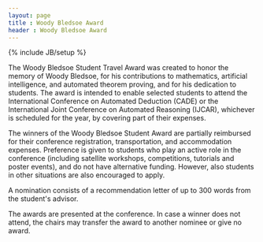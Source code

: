 ```yaml
---
layout: page
title : Woody Bledsoe Award
header : Woody Bledsoe Award
---
```

{% include JB/setup %}

The Woody Bledsoe Student Travel Award was created to honor the memory of Woody Bledsoe, for his contributions to mathematics, artificial intelligence, and automated theorem proving, and for his dedication to students. The award is intended to enable selected students to attend the International Conference on Automated Deduction (CADE) or the International Joint Conference on Automated Reasoning (IJCAR), whichever is scheduled for the year, by covering part of their expenses.

The winners of the Woody Bledsoe Student Award are partially reimbursed for their conference registration, transportation, and accommodation expenses. Preference is given to students who play an active role in the conference (including satellite workshops, competitions, tutorials and poster events), and do not have alternative funding. However, also students in other situations are also encouraged to apply.

A nomination consists of a recommendation letter of up to 300 words from the student's advisor.

The awards are presented at the conference. In case a winner does not attend, the chairs may transfer the award to another nominee or give no award.